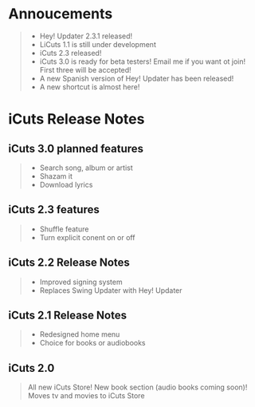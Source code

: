 # Annoucements

> - Hey! Updater 2.3.1 released!
> - LiCuts 1.1 is still under development
> - iCuts 2.3 released!
> - iCuts 3.0 is ready for beta testers! Email me if you want ot join! First three will be accepted!
> - A new Spanish version of Hey! Updater has been released!
> - A new shortcut is almost here!
# iCuts Release Notes

## iCuts 3.0 planned features

> - Search song, album or artist
> - Shazam it
> - Download lyrics

## iCuts 2.3 features

> - Shuffle feature
> - Turn explicit conent on or off

## iCuts 2.2 Release Notes
> - Improved signing system
> - Replaces Swing Updater with Hey! Updater

## iCuts 2.1 Release Notes
> - Redesigned home menu
> - Choice for books or audiobooks

## iCuts 2.0
>All new iCuts Store! New book section (audio books coming soon)! Moves tv and movies to iCuts Store

